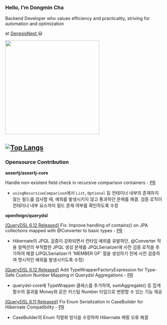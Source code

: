 ### Hello, I'm Dongmin Cha

Backend Developer who values efficiency and practicality, striving for automation and optimization

at [GenesisNest ](https://genesisnest.com/) 😃

<img src="https://media0.giphy.com/media/v1.Y2lkPTc5MGI3NjExcDl1a3h5OTZqZDNsN2NhZ2EzcXRrc29hazhqM3k0cTc1bHl1Y2lwZCZlcD12MV9pbnRlcm5hbF9naWZfYnlfaWQmY3Q9Zw/13HgwGsXF0aiGY/giphy.gif" width="300"> 


[![Top Langs](https://github-readme-stats.vercel.app/api/top-langs/?username=chadongmin&langs_count=8&layout=compact&include_orgs=true&theme=transparent&hide_border=true)](https://github.com/anuraghazra/github-readme-stats)
---
### Opensource Contribution

**assertj/assertj-core**

Handle non-existent field check in recursive comparison containers - [PR](https://github.com/assertj/assertj-core/pull/3857)
- `usingRecursiveComparison`에서 `List`, `Optional` 등 컨테이너 내부의 존재하지 않는 필드를 검사할 때, 예외를 발생시키지 않고 통과하던 문제를 해결. 검증 로직이 컨테이너 내부 요소까지 필드 존재 여부를 확인하도록 수정

**openfeign/querydsl**

[[QueryDSL 6.12 Released]](https://github.com/OpenFeign/querydsl/releases/tag/6.12) Fix: Improve handling of contains() on JPA collections mapped with @Converter to basic types - [PR](https://github.com/OpenFeign/querydsl/pull/1199)  
- Hibernate의 JPQL 검증이 강화되면서 런타임 예외를 유발하던, @Converter 적용 컬렉션의 부적합한 JPQL 생성 문제를 JPQLSerializer에 사전 검증 로직을 추가하여 해결 (JPQLSerializer가 'MEMBER OF' 절을 생성하기 전에 사전 검증하여 명시적인 예외를 발생시키도록 수정)
 
[[QueryDSL 6.12 Released]](https://github.com/OpenFeign/querydsl/releases/tag/6.12) Add TypeWrapperFactoryExpression for Type-Safe Custom Number Mapping in Querydsl Aggregations - [PR](https://github.com/OpenFeign/querydsl/pull/1181)  
- querydsl-core에 TypeWrapper 클래스를 추가하여, sumAggregate() 등 집계 함수의 결과를 Money와 같은 커스텀 Number 타입으로 변환할 수 있는 기능 제공

[[QueryDSL 6.11 Released]](https://github.com/OpenFeign/querydsl/releases/tag/6.11) Fix Enum Serialization in CaseBuilder for Hibernate Compatibility - [PR](https://github.com/OpenFeign/querydsl/pull/966)  
- CaseBuilder의 Enum 직렬화 방식을 수정하여 Hibernate 매핑 오류 해결
